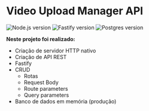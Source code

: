 # Video Upload Manager API

<p align="left">
    <img src="https://img.shields.io/badge/node-v22.10.6-green?logo=node.js&labelColor=black" alt="Node.js version">
    <img src="https://img.shields.io/badge/fastify-v5.2.1-gray?logo=fastify&labelColor=black" alt="Fastify version">
    <img src="https://img.shields.io/badge/postgres-v3.4.5-blue?labelColor=black" alt="Postgres version">
</p>

<b>Neste projeto foi realizado:</b>

- Criação de servidor HTTP nativo
- Criação de API REST
- Fastify
- CRUD
    - Rotas
    - Request Body
    - Route parameters
    - Query parameters
- Banco de dados em memória (produção)
